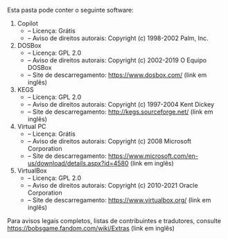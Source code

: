 ﻿Esta pasta pode conter o seguinte software:

1. Copilot
   - – Licença: Grátis
   - – Aviso de direitos autorais: Copyright (c) 1998-2002 Palm, Inc.
2. DOSBox
   - – Licença: GPL 2.0
   - – Aviso de direitos autorais: Copyright (c) 2002-2019 O Equipo DOSBox
   - – Site de descarregamento: https://www.dosbox.com/ (link em inglês)
3. KEGS
   - – Licença: GPL 2.0
   - – Aviso de direitos autorais: Copyright (c) 1997-2004 Kent Dickey
   - – Site de descarregamento: http://kegs.sourceforge.net/ (link em inglês)
4. Virtual PC
   - – Licença: Grátis
   - – Aviso de direitos autorais: Copyright (c) 2008 Microsoft Corporation
   - – Site de descarregamento: https://www.microsoft.com/en-us/download/details.aspx?id=4580 (link em inglês)
5. VirtualBox
   - – Licença: GPL 2.0
   - – Aviso de direitos autorais: Copyright (c) 2010-2021 Oracle Corporation
   - – Site de descarregamento: https://www.virtualbox.org/ (link em inglês)

Para avisos legais completos, listas de contribuintes e tradutores, consulte https://bobsgame.fandom.com/wiki/Extras (link em inglês)
